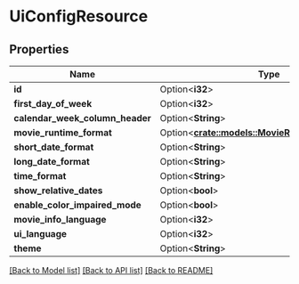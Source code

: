# UiConfigResource

## Properties

Name | Type | Description | Notes
------------ | ------------- | ------------- | -------------
**id** | Option<**i32**> |  | [optional]
**first_day_of_week** | Option<**i32**> |  | [optional]
**calendar_week_column_header** | Option<**String**> |  | [optional]
**movie_runtime_format** | Option<[**crate::models::MovieRuntimeFormatType**](MovieRuntimeFormatType.md)> |  | [optional]
**short_date_format** | Option<**String**> |  | [optional]
**long_date_format** | Option<**String**> |  | [optional]
**time_format** | Option<**String**> |  | [optional]
**show_relative_dates** | Option<**bool**> |  | [optional]
**enable_color_impaired_mode** | Option<**bool**> |  | [optional]
**movie_info_language** | Option<**i32**> |  | [optional]
**ui_language** | Option<**i32**> |  | [optional]
**theme** | Option<**String**> |  | [optional]

[[Back to Model list]](../README.md#documentation-for-models) [[Back to API list]](../README.md#documentation-for-api-endpoints) [[Back to README]](../README.md)


